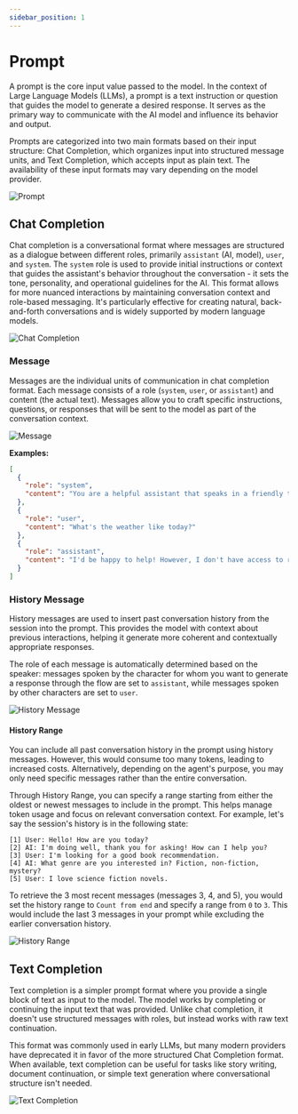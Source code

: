 ```yaml
---
sidebar_position: 1
---
```


# Prompt

A prompt is the core input value passed to the model. In the context of Large Language Models (LLMs), a prompt is a text instruction or question that guides the model to generate a desired response. It serves as the primary way to communicate with the AI model and influence its behavior and output.

Prompts are categorized into two main formats based on their input structure: Chat Completion, which organizes input into structured message units, and Text Completion, which accepts input as plain text. The availability of these input formats may vary depending on the model provider.

![Prompt](./images/prompt.png)

## Chat Completion

Chat completion is a conversational format where messages are structured as a dialogue between different roles, primarily `assistant` (AI, model), `user`, and `system`. The `system` role is used to provide initial instructions or context that guides the assistant's behavior throughout the conversation - it sets the tone, personality, and operational guidelines for the AI. This format allows for more nuanced interactions by maintaining conversation context and role-based messaging. It's particularly effective for creating natural, back-and-forth conversations and is widely supported by modern language models.

![Chat Completion](./images/prompt-chat-completion.png)

### Message

Messages are the individual units of communication in chat completion format. Each message consists of a role (`system`, `user`, or `assistant`) and content (the actual text). Messages allow you to craft specific instructions, questions, or responses that will be sent to the model as part of the conversation context.

![Message](./images/prompt-message.png)

**Examples:**

```json
[
  {
    "role": "system",
    "content": "You are a helpful assistant that speaks in a friendly tone."
  },
  {
    "role": "user",
    "content": "What's the weather like today?"
  },
  {
    "role": "assistant",
    "content": "I'd be happy to help! However, I don't have access to real-time weather data."
  }
]
```

### History Message

History messages are used to insert past conversation history from the session into the prompt. This provides the model with context about previous interactions, helping it generate more coherent and contextually appropriate responses.

The role of each message is automatically determined based on the speaker: messages spoken by the character for whom you want to generate a response through the flow are set to `assistant`, while messages spoken by other characters are set to `user`.

![History Message](./images/prompt-history-message.png)

#### History Range

You can include all past conversation history in the prompt using history messages. However, this would consume too many tokens, leading to increased costs. Alternatively, depending on the agent's purpose, you may only need specific messages rather than the entire conversation.

Through History Range, you can specify a range starting from either the oldest or newest messages to include in the prompt. This helps manage token usage and focus on relevant conversation context. For example, let's say the session's history is in the following state:

```
[1] User: Hello! How are you today?
[2] AI: I'm doing well, thank you for asking! How can I help you?
[3] User: I'm looking for a good book recommendation.
[4] AI: What genre are you interested in? Fiction, non-fiction, mystery?
[5] User: I love science fiction novels.
```

To retrieve the 3 most recent messages (messages 3, 4, and 5), you would set the history range to `Count from end` and specify a range from `0` to `3`. This would include the last 3 messages in your prompt while excluding the earlier conversation history.

![History Range](./images/prompt-history-range.png)

## Text Completion

Text completion is a simpler prompt format where you provide a single block of text as input to the model. The model works by completing or continuing the input text that was provided. Unlike chat completion, it doesn't use structured messages with roles, but instead works with raw text continuation.

This format was commonly used in early LLMs, but many modern providers have deprecated it in favor of the more structured Chat Completion format. When available, text completion can be useful for tasks like story writing, document continuation, or simple text generation where conversational structure isn't needed.

![Text Completion](./images/prompt-text-completion.png)
